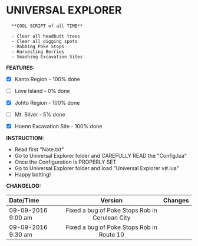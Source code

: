 
# UNIVERSAL EXPLORER



      **COOL SCRIPT of all TIME**

      - Clear all headbutt trees
      - Clear all digging spots
      - Robbing Poke Stops
      - Harvesting Berries
      - Smashing Excavation Sites

**FEATURES:**

- [x] Kanto Region - 100% done
- [ ] Love Island - 0% done
- [x] Johto Region - 100% done
- [ ] Mt. Silver - 5% done
- [x] Hoenn Excavation Site - 100% done


**INSTRUCTION:**

+ Read first "Note.txt"
+ Go to Universal Explorer folder and CAREFULLY READ the "Config.lua"
+ Once the Configuration is PROPERLY SET
+ Go to Universal Explorer folder and load "Universal Explorer v#.lua"
+ Happy botting!


**CHANGELOG:**

| Date/Time | Version | Changes |
| :---         |     :---:      | :---         |
| 09-09-2016 9:00 am | Fixed a bug of Poke Stops Rob in Cerulean City |
| 09-09-2016 9:30 am| Fixed a bug of Poke Stops Rob in Route 10 |

